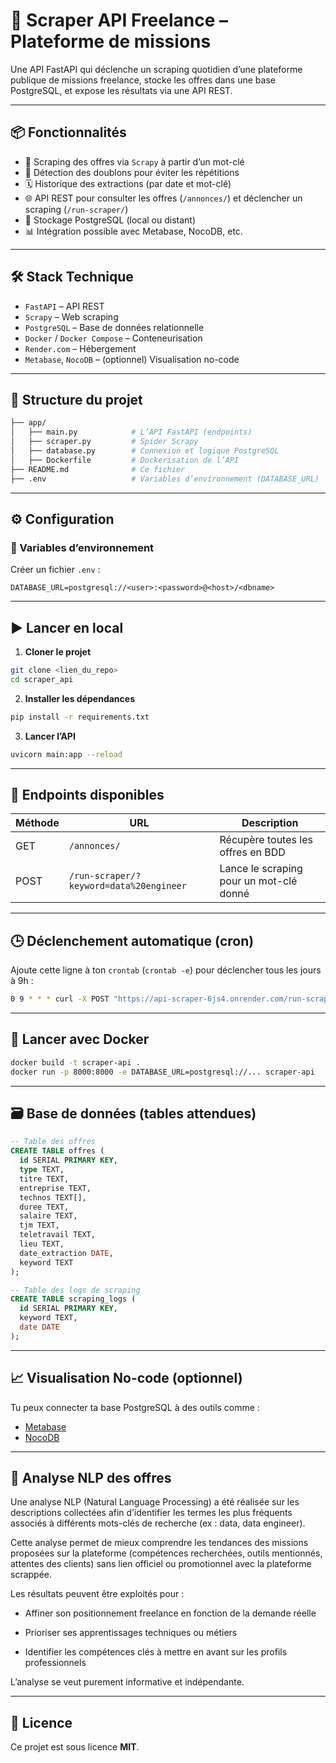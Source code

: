 

# 🚀 Scraper API Freelance – Plateforme de missions

Une API FastAPI qui déclenche un scraping quotidien d’une plateforme publique de missions freelance, stocke les offres dans une base PostgreSQL, et expose les résultats via une API REST.

---

## 📦 Fonctionnalités

* 🔎 Scraping des offres via `Scrapy` à partir d’un mot-clé
* 🧠 Détection des doublons pour éviter les répétitions
* 🗓️ Historique des extractions (par date et mot-clé)
* 🌐 API REST pour consulter les offres (`/annonces/`) et déclencher un scraping (`/run-scraper/`)
* 💾 Stockage PostgreSQL (local ou distant)
* 📊 Intégration possible avec Metabase, NocoDB, etc.

---

## 🛠️ Stack Technique

* `FastAPI` – API REST
* `Scrapy` – Web scraping
* `PostgreSQL` – Base de données relationnelle
* `Docker` / `Docker Compose` – Conteneurisation
* `Render.com` – Hébergement
* `Metabase`, `NocoDB` – (optionnel) Visualisation no-code

---

## 🧱 Structure du projet

```bash
├── app/
│   ├── main.py            # L’API FastAPI (endpoints)
│   ├── scraper.py         # Spider Scrapy
│   ├── database.py        # Connexion et logique PostgreSQL
│   ├── Dockerfile         # Dockerisation de l’API
├── README.md              # Ce fichier
├── .env                   # Variables d’environnement (DATABASE_URL)
```

---

## ⚙️ Configuration

### 🔐 Variables d’environnement

Créer un fichier `.env` :

```env
DATABASE_URL=postgresql://<user>:<password>@<host>/<dbname>
```

---

## ▶️ Lancer en local

1. **Cloner le projet**

```bash
git clone <lien_du_repo>
cd scraper_api
```

2. **Installer les dépendances**

```bash
pip install -r requirements.txt
```

3. **Lancer l’API**

```bash
uvicorn main:app --reload
```

---

## 🧪 Endpoints disponibles

| Méthode | URL                                     | Description                             |
| ------- | --------------------------------------- | --------------------------------------- |
| GET     | `/annonces/`                            | Récupère toutes les offres en BDD       |
| POST    | `/run-scraper/?keyword=data%20engineer` | Lance le scraping pour un mot-clé donné |

---

## 🕒 Déclenchement automatique (cron)

Ajoute cette ligne à ton `crontab` (`crontab -e`) pour déclencher tous les jours à 9h :

```bash
0 9 * * * curl -X POST "https://api-scraper-6js4.onrender.com/run-scraper/?keyword=data%20engineer"
```

---

## 🐳 Lancer avec Docker

```bash
docker build -t scraper-api .
docker run -p 8000:8000 -e DATABASE_URL=postgresql://... scraper-api
```

---

## 🗃️ Base de données (tables attendues)

```sql
-- Table des offres
CREATE TABLE offres (
  id SERIAL PRIMARY KEY,
  type TEXT,
  titre TEXT,
  entreprise TEXT,
  technos TEXT[],
  duree TEXT,
  salaire TEXT,
  tjm TEXT,
  teletravail TEXT,
  lieu TEXT,
  date_extraction DATE,
  keyword TEXT
);

-- Table des logs de scraping
CREATE TABLE scraping_logs (
  id SERIAL PRIMARY KEY,
  keyword TEXT,
  date DATE
);
```

---

## 📈 Visualisation No-code (optionnel)

Tu peux connecter ta base PostgreSQL à des outils comme :

* [Metabase](https://www.metabase.com/)
* [NocoDB](https://www.nocodb.com/)

---

## 🧠 Analyse NLP des offres

Une analyse NLP (Natural Language Processing) a été réalisée sur les descriptions collectées afin d’identifier les termes les plus fréquents associés à différents mots-clés de recherche (ex : data, data engineer).

Cette analyse permet de mieux comprendre les tendances des missions proposées sur la plateforme (compétences recherchées, outils mentionnés, attentes des clients) sans lien officiel ou promotionnel avec la plateforme scrappée.

Les résultats peuvent être exploités pour :

* Affiner son positionnement freelance en fonction de la demande réelle

* Prioriser ses apprentissages techniques ou métiers

* Identifier les compétences clés à mettre en avant sur les profils professionnels

L’analyse se veut purement informative et indépendante.

---

## 📄 Licence

Ce projet est sous licence **MIT**.


